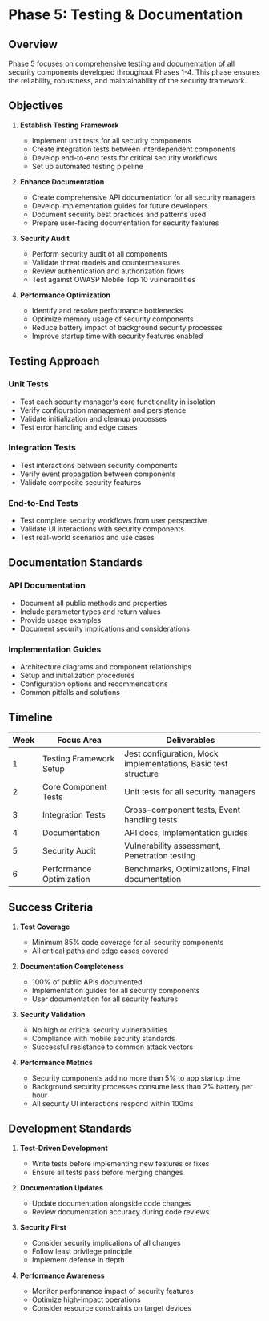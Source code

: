 # Phase 5: Testing & Documentation

## Overview

Phase 5 focuses on comprehensive testing and documentation of all security components developed throughout Phases 1-4. This phase ensures the reliability, robustness, and maintainability of the security framework.

## Objectives

1. **Establish Testing Framework**

   - Implement unit tests for all security components
   - Create integration tests between interdependent components
   - Develop end-to-end tests for critical security workflows
   - Set up automated testing pipeline

2. **Enhance Documentation**

   - Create comprehensive API documentation for all security managers
   - Develop implementation guides for future developers
   - Document security best practices and patterns used
   - Prepare user-facing documentation for security features

3. **Security Audit**

   - Perform security audit of all components
   - Validate threat models and countermeasures
   - Review authentication and authorization flows
   - Test against OWASP Mobile Top 10 vulnerabilities

4. **Performance Optimization**
   - Identify and resolve performance bottlenecks
   - Optimize memory usage of security components
   - Reduce battery impact of background security processes
   - Improve startup time with security features enabled

## Testing Approach

### Unit Tests

- Test each security manager's core functionality in isolation
- Verify configuration management and persistence
- Validate initialization and cleanup processes
- Test error handling and edge cases

### Integration Tests

- Test interactions between security components
- Verify event propagation between components
- Validate composite security features

### End-to-End Tests

- Test complete security workflows from user perspective
- Validate UI interactions with security components
- Test real-world scenarios and use cases

## Documentation Standards

### API Documentation

- Document all public methods and properties
- Include parameter types and return values
- Provide usage examples
- Document security implications and considerations

### Implementation Guides

- Architecture diagrams and component relationships
- Setup and initialization procedures
- Configuration options and recommendations
- Common pitfalls and solutions

## Timeline

| Week | Focus Area               | Deliverables                                                   |
| ---- | ------------------------ | -------------------------------------------------------------- |
| 1    | Testing Framework Setup  | Jest configuration, Mock implementations, Basic test structure |
| 2    | Core Component Tests     | Unit tests for all security managers                           |
| 3    | Integration Tests        | Cross-component tests, Event handling tests                    |
| 4    | Documentation            | API docs, Implementation guides                                |
| 5    | Security Audit           | Vulnerability assessment, Penetration testing                  |
| 6    | Performance Optimization | Benchmarks, Optimizations, Final documentation                 |

## Success Criteria

1. **Test Coverage**

   - Minimum 85% code coverage for all security components
   - All critical paths and edge cases covered

2. **Documentation Completeness**

   - 100% of public APIs documented
   - Implementation guides for all security components
   - User documentation for all security features

3. **Security Validation**

   - No high or critical security vulnerabilities
   - Compliance with mobile security standards
   - Successful resistance to common attack vectors

4. **Performance Metrics**
   - Security components add no more than 5% to app startup time
   - Background security processes consume less than 2% battery per hour
   - All security UI interactions respond within 100ms

## Development Standards

1. **Test-Driven Development**

   - Write tests before implementing new features or fixes
   - Ensure all tests pass before merging changes

2. **Documentation Updates**

   - Update documentation alongside code changes
   - Review documentation accuracy during code reviews

3. **Security First**

   - Consider security implications of all changes
   - Follow least privilege principle
   - Implement defense in depth

4. **Performance Awareness**
   - Monitor performance impact of security features
   - Optimize high-impact operations
   - Consider resource constraints on target devices
